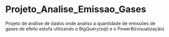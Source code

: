 # Projeto_Analise_Emissao_Gases
Projeto de análise de dados onde analiso a quantidade de emissões de gases de efeito estufa  utilizando o BigQuery(sql) e o PowerBi(visualização)
